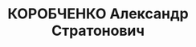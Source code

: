 ---
title: КОРОБЧЕНКО Александр Стратонович
description: "Род. в 1899, Ковенская губ., Вилкомир, русский, обр.: среднее, член\
  \ ВКП(б). Проживал: Томск. 78-я стр.дивизия, военком \n  Арестован 09.07.1937. Обв.:\
  \ к-р военно-троцкистская организация. Приговор: 27.10.1937 – ВМН. Расстрелян 27.10.1937.\
  \ \n  Реабилитирован 07.1956"
---